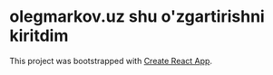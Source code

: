 # olegmarkov.uz shu o'zgartirishni kiritdim

This project was bootstrapped with [Create React App](https://github.com/facebook/create-react-app).

